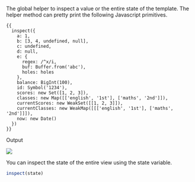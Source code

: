 The global helper to inspect a value or the entire state of the template. The helper method can pretty print the following Javascript primitives.

```edge
{{
  inspect({
    a: 1,
    b: [3, 4, undefined, null],
    c: undefined,
    d: null,
    e: {
      regex: /^x/i,
      buf: Buffer.from('abc'),
      holes: holes
    },
    balance: BigInt(100),
    id: Symbol('1234'),
    scores: new Set([1, 2, 3]),
    classes: new Map([['english', '1st'], ['maths', '2nd']]),
    currentScores: new WeakSet([[1, 2, 3]]),
    currentClasses: new WeakMap([[['english', '1st'], ['maths', '2nd']]]),
    now: new Date()
  })
}}
```

Output

![](https://res.cloudinary.com/adonis-js/image/upload/q_auto,f_auto/v1617090065/v5/edge-inspect.png)

You can inspect the state of the entire view using the state variable.

```ts
inspect(state)
```
